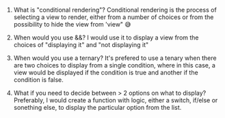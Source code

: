 1. What is "conditional rendering"?
Conditional rendering is the process of selecting a view to render, either from a number of choices or from the possibility to hide the view from 'view" 😅


2. When would you use &&?
I would use it to display a view from the choices of "displaying it" and "not displaying it"


3. When would you use a ternary?
It's prefered to use a tenary when there are two choices to display from a single condition, where in this case, a view would be displayed if the condition is true and another if the condition is false.


4. What if you need to decide between > 2 options on
   what to display?
Preferably, I would create a function with logic, either a switch, if/else or sonething else, to display the particular option from the list.
